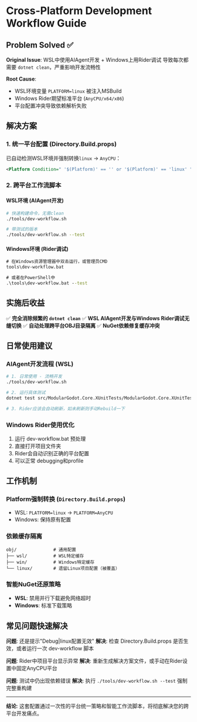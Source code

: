 # Cross-Platform Development Workflow Guide

## Problem Solved ✅

**Original Issue**: WSL中使用AIAgent开发 + Windows上用Rider调试 导致每次都需要 `dotnet clean`，严重影响开发流畅性

**Root Cause**:
- WSL环境变量 `PLATFORM=linux` 被注入MSBuild
- Windows Rider期望标准平台 (`AnyCPU/x64/x86`)
- 平台配置冲突导致依赖解析失败

## 解决方案

### 1. 统一平台配置 (Directory.Build.props)
已自动检测WSL环境并强制转换`linux` → `AnyCPU`：

```xml
<Platform Condition=" '$(Platform)' == '' or '$(Platform)' == 'linux' ">AnyCPU</Platform>
```

### 2. 跨平台工作流脚本

#### WSL环境 (AIAgent开发)
```bash
# 快速构建命令，无需clean
./tools/dev-workflow.sh

# 带测试的版本
./tools/dev-workflow.sh --test
```

#### Windows环境 (Rider调试)
```cmd
# 在Windows资源管理器中双击运行，或管理员CMD
tools\dev-workflow.bat

# 或者在PowerShell中
.\tools\dev-workflow.bat --test
```

## 实施后收益

✅ **完全消除频繁的 `dotnet clean`**
✅ **WSL AIAgent开发与Windows Rider调试无缝切换**
✅ **自动处理跨平台OBJ目录隔离**
✅ **NuGet依赖修复缓存冲突**

## 日常使用建议

### AIAgent开发流程 (WSL)
```bash
# 1. 日常使用 - 流畅开发
./tools/dev-workflow.sh

# 2. 运行具体测试
dotnet test src/ModularGodot.Core.XUnitTests/ModularGodot.Core.XUnitTests.csproj --filter "Mediator*"

# 3. Rider应该会自动刷新，如未刷新则手动Rebuild一下
```

### Windows Rider使用优化
1. 运行 dev-workflow.bat 预处理
2. 直接打开项目文件夹
3. Rider会自动识别正确的平台配置
4. 可以正常 debugging和profile

## 工作机制

### Platform强制转换 (`Directory.Build.props`)
- WSL: `PLATFORM=linux` → `PLATFORM=AnyCPU`
- Windows: 保持原有配置

### 依赖缓存隔离
```
obj/              # 通用配置
├── wsl/          # WSL特定缓存
├── win/          # Windows特定缓存
└── linux/        # 遗留Linux项目配置（被覆盖）
```

### 智能NuGet还原策略
- **WSL**: 禁用并行下载避免网络超时
- **Windows**: 标准下载策略

## 常见问题快速解决

**问题**: 还是提示"Debug|linux配置无效"
**解决**: 检查 Directory.Build.props 是否生效，或者运行一次 dev-workflow 脚本

**问题**: Rider中项目平台显示异常
**解决**: 重新生成解决方案文件，或手动在Rider设置中固定AnyCPU平台

**问题**: 测试中仍出现依赖错误
**解决**: 执行 `./tools/dev-workflow.sh --test` 强制完整重构建

---

**结论**: 这套配置通过一次性的平台统⼀策略和智能工作流脚本，将彻底解决您的跨平台开发痛点。